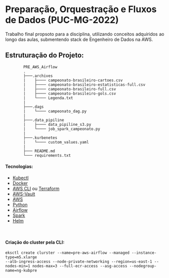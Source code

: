 <h1> Preparação, Orquestração e Fluxos de Dados (PUC-MG-2022) </h1>

<p style='text-align: justify;'> Trabalho final propsoto para a disciplina, utilizando conceitos adquiridos ao longo das aulas, submentendo stack de Engenheiro de Dados na AWS.</p>

<h2 > Estruturação do Projeto: </h2>

            PRE_AWS_Airflow
            .
            ├───.archives
            |    ├──── campeonato-brasileiro-cartoes.csv
            |    ├──── campeonato-brasileiro-estatisticas-full.csv
            |    ├──── campeonato-brasileiro-full.csv
            |    ├──── campeonato-brasileiro-gols.csv
            |    └──── Legenda.txt
            |
            ├───.dags
            |    └──── campeonato_dag.py
            |
            ├───.data_pipiline
            |    ├──── data_pipiline_s3.py
            |    └──── job_spark_campeonato.py
            |  
            ├───.kurbenetes
            |    └──── custom_values.yaml
            |
            ├─── README.md
            └─── requirements.txt


<h4> Tecnologias: </h4>

* [Kubectl](https://kubernetes.io/docs/tasks/tools/)
* [Docker](https://docs.docker.com/engine/install/ubuntu/)
* [AWS CLI](https://docs.aws.amazon.com/pt_br/cli/latest/userguide/cli-chap-getting-started.html) ou [Terraform](https://www.terraform.io/)
* [AWS-Vault](https://github.com/99designs/aws-vault)
* [AWS](https://github.com/99designs/aws-vault)
* [Python](https://www.python.org/)
* [Airflow](https://airflow.apache.org/)
* [Spark](https://spark.apache.org/)
* [Helm](https://helm.sh/docs/intro/install/)
<br>

<h4>Criação do cluster pela CLI:</h4>

~~~
eksctl create clurster --name=pre-aws-airflow --managed --instance-type=m5.xlarge 
--alb-ingress-access --node-private-networking --region=us-east-1 --nodes-min=1 nodes-max=3 --full-ecr-access --asg-access --nodegroup-name=ng-kubpre
~~~